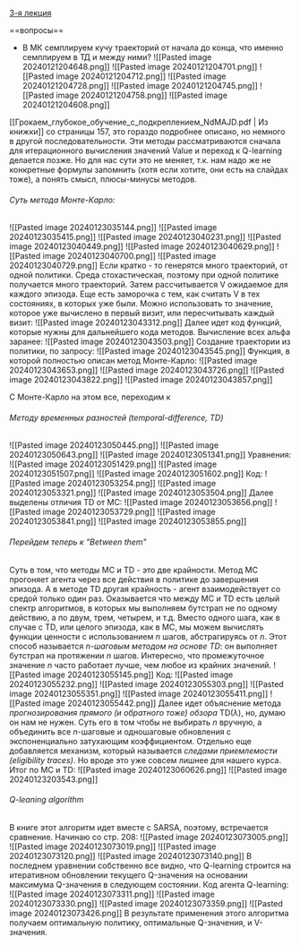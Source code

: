 [3-я лекция](https://youtu.be/aGsLzQla3nk?si=ImcSphYejsIy3Eou)

==вопросы==
- В МК семплируем кучу траекторий от начала до конца, что именно семплируем  в ТД и между ними?
![[Pasted image 20240121204648.png]]
![[Pasted image 20240121204701.png]]
![[Pasted image 20240121204712.png]]
![[Pasted image 20240121204728.png]]
![[Pasted image 20240121204745.png]]
![[Pasted image 20240121204758.png]]
![[Pasted image 20240121204608.png]]

[[Грокаем_глубокое_обучение_с_подкреплением_NdMAJD.pdf | Из книжки]] со страницы 157, это гораздо подробнее описано, но немного в другой последовательности. Эти методы рассматриваются сначала для итерационного вычисления значений Value и переход к Q-learning делается позже. Но для нас сути это не меняет, т.к. нам надо же не конкретные формулы запомнить (хотя если хотите, они есть на слайдах тоже), а понять смысл, плюсы-минусы методов.
###### Суть метода Монте-Карло:
![[Pasted image 20240123035144.png]]
![[Pasted image 20240123035415.png]]
![[Pasted image 20240123040231.png]]
![[Pasted image 20240123040449.png]]
![[Pasted image 20240123040629.png]]
![[Pasted image 20240123040700.png]]
![[Pasted image 20240123040729.png]]
Если кратко - то генерятся много траекторий, от одной политики. Среда стохастическая, поэтому при одной политике получается много траекторий. Затем рассчитывается V ожидаемое для каждого эпизода.
Еще есть заморочка с тем, как считать V в тех состояниях, в которых уже были. Можно использовать то значение, которое уже вычислено в первый визит, или пересчитывать каждый визит:
![[Pasted image 20240123043312.png]]
Далее идет код функций, которые нужны для дальнейшего кода методов.
Вычисление всех альфа заранее:
![[Pasted image 20240123043503.png]]
Создание траектории из политики, по запросу:
![[Pasted image 20240123043545.png]]
Функция, в которой полностью описан метод Монте-Карло:
![[Pasted image 20240123043653.png]]
![[Pasted image 20240123043726.png]]
![[Pasted image 20240123043822.png]]
![[Pasted image 20240123043857.png]]

С Монте-Карло на этом все, переходим к 
###### Методу временных разностей (temporal-difference, TD)
![[Pasted image 20240123050445.png]]
![[Pasted image 20240123050643.png]]
![[Pasted image 20240123051341.png]]
Уравнения:
![[Pasted image 20240123051429.png]]
![[Pasted image 20240123051507.png]]
![[Pasted image 20240123051602.png]]
Код:
![[Pasted image 20240123053254.png]]
![[Pasted image 20240123053321.png]]
![[Pasted image 20240123053504.png]]
Далее выделены отличия TD от MC:
![[Pasted image 20240123053656.png]]
![[Pasted image 20240123053729.png]]
![[Pasted image 20240123053841.png]]
![[Pasted image 20240123053855.png]]

###### Перейдем теперь к "Between them"
Суть в том, что методы МС и TD - это две крайности. Метод МС прогоняет агента через все действия в политике до завершения эпизода. А в методе TD другая крайность - агент взаимодействует со средой только один раз. Оказывается что между MC и TD есть целый спектр алгоритмов, в которых мы выполняем бутстрап не по одному действию, а по двум, трем, четырем, и т.д. Вместо одного шага, как в случае с TD, или целого эпизода, как в MC, мы можем вычислять функции ценности с использованием $n$ шагов, абстрагируясь от $n$. Этот способ называется *$n$-шаговым методом на основе TD*: он выполняет бутстрап на протяжении $n$ шагов. Интересно, что промежуточное значение $n$ часто работает лучше, чем любое из крайних значений.
![[Pasted image 20240123055145.png]]
Код:
![[Pasted image 20240123055232.png]]
![[Pasted image 20240123055303.png]]
![[Pasted image 20240123055351.png]]
![[Pasted image 20240123055411.png]]
![[Pasted image 20240123055442.png]]
Далее идет объяснение метода *прогнозирования прямого (и обратного тоже) обзора* TD($\lambda$), но, думаю он нам не нужен. Суть его в том чтобы не выбирать $n$ вручную, а объединить все $n$-шаговые и одношаговые обновления с экспоненциально затухающим коэффициентом.
Отдельно еще добавляется механизм, который называется *следами приемлемости (eligibility traces)*. Но вроде это уже совсем лишнее для нашего курса.
Итог по MC и TD:
![[Pasted image 20240123060626.png]]
![[Pasted image 20240123203543.png]]
###### Q-leaning algorithm 
В книге этот алгоритм идет вместе с SARSA, поэтому, встречается сравнение. Начинаю со стр. 208:
![[Pasted image 20240123073005.png]]
![[Pasted image 20240123073019.png]]
![[Pasted image 20240123073120.png]]
![[Pasted image 20240123073140.png]]
В последнем уравнении собственно все видно, что Q-learning строится на итеративном обновлении текущего Q-значения на основании максимума Q-значения в следующем состоянии. 
Код агента Q-learning:
![[Pasted image 20240123073311.png]]
![[Pasted image 20240123073330.png]]
![[Pasted image 20240123073359.png]]
![[Pasted image 20240123073426.png]]
В результате применения этого алгоритма получаем оптимальную политику, оптимальные Q-значения, и V-значения.
